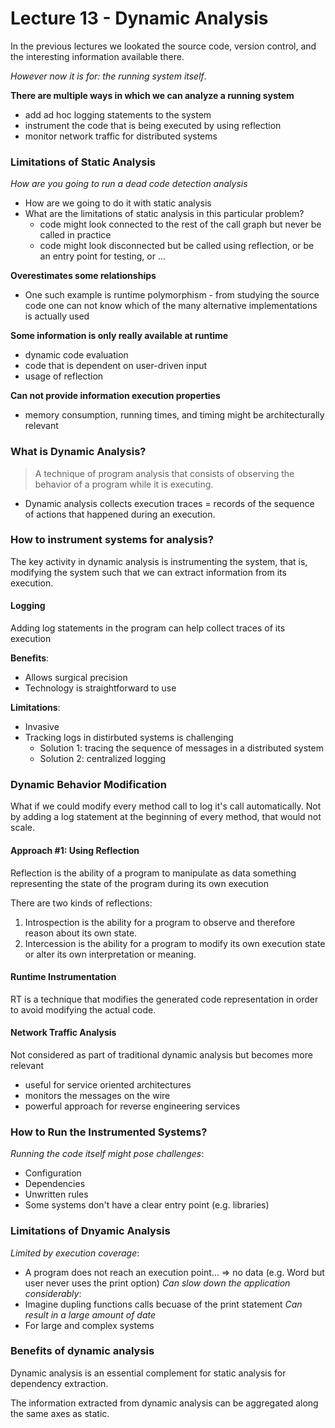 # Lecture 13 - Dynamic Analysis

In the previous lectures we lookated the source code, version control, and the interesting information available there.

*However now it is for: the running system itself*.

**There are multiple ways in which we can analyze a running system**
* add ad hoc logging statements to the system
* instrument the code that is being executed by using reflection
* monitor network traffic for distributed systems

### Limitations of Static Analysis

*How are you going to run a dead code detection analysis*
* How are we going to do it with static analysis
* What are the limitations of static analysis in this particular problem?
  * code might look connected to the rest of the call graph but never be called in practice
  * code might look disconnected but be called using reflection, or be an entry point for testing, or ...

**Overestimates some relationships**
* One such example is runtime polymorphism - from studying the source code one can not know which of the many alternative implementations is actually used

**Some information is only really available at runtime**
* dynamic code evaluation
* code that is dependent on user-driven input
* usage of reflection
  
**Can not provide information execution properties**
* memory consumption, running times, and timing might be architecturally relevant

### What is Dynamic Analysis?

> A technique of program analysis that consists of observing the behavior of a program while it is executing. 

* Dynamic analysis collects execution traces = records of the sequence of actions that happened during an execution.


### How to instrument systems for analysis?

The key activity in dynamic analysis is instrumenting the system, that is, modifying the system such that we can extract information from its execution.

#### Logging

Adding log statements in the program can help collect traces of its execution

**Benefits**:
* Allows surgical precision
* Technology is straightforward to use

**Limitations**:
* Invasive
* Tracking logs in distirbuted systems is challenging
  * Solution 1:  tracing the sequence of messages in a distributed system
  * Solution 2: centralized logging


### Dynamic Behavior Modification

What if we could modify every method call to log it's call automatically. Not by adding a log statement at the beginning of every method, that would not scale.

#### Approach #1: Using Reflection

Reflection is the ability of a program to manipulate as data something representing the state of the program during its own execution

There are two kinds of reflections:
1. Introspection is the ability for a program to observe and therefore reason about its own state.
2. Intercession is the ability for a program to modify its own execution state or alter its own interpretation or meaning.


#### Runtime Instrumentation

RT is a technique that modifies the generated code representation in order to avoid modifying the actual code.

#### Network Traffic Analysis
Not considered as part of traditional dynamic analysis but becomes more relevant
* useful for service oriented architectures
* monitors the messages on the wire
* powerful approach for reverse engineering services

### How to Run the Instrumented Systems?

*Running the code itself might pose challenges*:
* Configuration
* Dependencies
* Unwritten rules
* Some systems don't have a clear entry point (e.g. libraries)

### Limitations of Dnyamic Analysis
*Limited by execution coverage*:
* A program does not reach an execution point... => no data (e.g. Word but user never uses the print option)
*Can slow down the application considerably*:
* Imagine dupling functions calls becuase of the print statement
*Can result in a large amount of date*
* For large and complex systems

### Benefits of dynamic analysis

Dynamic analysis is an essential complement for static analysis for dependency extraction.

The information extracted from dynamic analysis can be aggregated along the same axes as static.

